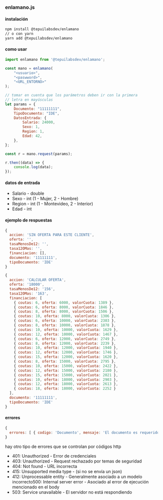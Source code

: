 ### enlamano.js


#### instalación

```bash
npm install @tepuilabsdev/enlamano
// o con yarn
yarn add @tepuilabsdev/enlamano
```



#### como usar


```javascript
import enlamano from '@tepuilabsdev/enlamano';

const mano = enlamano(
    "<usuario>",
    "<paswword>",
    "<URL_ENTORNO>"
);

// tomar en cuenta que los parámetros deben ir con la primera
// letra en mayúsculas
let params = {
    Documento: "11111111",
    TipoDocumento: "IDE",
    DatosEntrada: {
        Salario: 24000,
        Sexo: 1,
        Region: 1,
        Edad: 42,
    },
};

const r = mano.request(params);

r.then((data) => {
    console.log(data);
});

```

#### datos de entrada
- Salario - double
- Sexo - int (1 - Mujer, 2 - Hombre)
- Region - int (1 - Montevideo, 2 - Interior)
- Edad - int




#### ejemplo de respuestas

```javascript
{
  accion: 'SIN OFERTA PARA ESTE CLIENTE',
  oferta: '',
  tasaMenosDe12: '',
  tasa12OMas: '',
  financiacion: [],
  documento: '11111111',
  tipoDocumento: 'IDE'
}
```


```javascript
{
  accion: 'CALCULAR OFERTA',
  oferta: '18000',
  tasaMenosDe12: '156',
  tasa12OMas: '163',
  financiacion: [
    { coutas: 6, oferta: 6000, valorCuota: 1389 },
    { coutas: 6, oferta: 8000, valorCuota: 1846 },
    { coutas: 8, oferta: 8000, valorCuota: 1506 },
    { coutas: 10, oferta: 8000, valorCuota: 1306 },
    { coutas: 6, oferta: 10000, valorCuota: 2303 },
    { coutas: 8, oferta: 10000, valorCuota: 1878 },
    { coutas: 10, oferta: 10000, valorCuota: 1629 },
    { coutas: 12, oferta: 10000, valorCuota: 1467 },
    { coutas: 6, oferta: 12000, valorCuota: 2749 },
    { coutas: 8, oferta: 12000, valorCuota: 2239 },
    { coutas: 10, oferta: 12000, valorCuota: 1940 },
    { coutas: 12, oferta: 12000, valorCuota: 1746 },
    { coutas: 15, oferta: 12000, valorCuota: 1620 },
    { coutas: 8, oferta: 15000, valorCuota: 2795 },
    { coutas: 10, oferta: 15000, valorCuota: 2422 },
    { coutas: 12, oferta: 15000, valorCuota: 2180 },
    { coutas: 15, oferta: 15000, valorCuota: 2021 },
    { coutas: 10, oferta: 18000, valorCuota: 2903 },
    { coutas: 12, oferta: 18000, valorCuota: 2613 },
    { coutas: 18, oferta: 18000, valorCuota: 2252 }
  ],
  documento: '11111111',
  tipoDocumento: 'IDE'
}
```

#### errores

```javascript
{
  errores: [ { codigo: 'Documento', mensaje: 'El documento es requerido.' } ]
}
```

hay otro tipo de errores que se controlan por códigos http

- 401: Unauthorized ​-​ Error de credenciales
- 403: Unauthorized ​-​ Request rechazado por temas de seguridad
- 404: Not found ​-​ URL incorrecta
- 415: Unsupported media type ​-​ (si no se envía un json)
- 412: Unprocessable entity ​-​ Generalmente asociado a un modelo incorrecto500: Internal server error ​-​ Asociado al error de ejecución mencionado en el body
- 503: Service unavailable ​-​ El servidor no está respondiendo